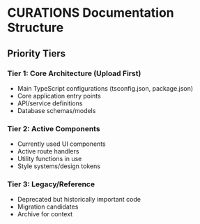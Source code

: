 # CURATIONS Documentation Structure

## Priority Tiers
### Tier 1: Core Architecture (Upload First)
- Main TypeScript configurations (tsconfig.json, package.json)
- Core application entry points
- API/service definitions
- Database schemas/models

### Tier 2: Active Components
- Currently used UI components
- Active route handlers
- Utility functions in use
- Style systems/design tokens

### Tier 3: Legacy/Reference
- Deprecated but historically important code
- Migration candidates
- Archive for context